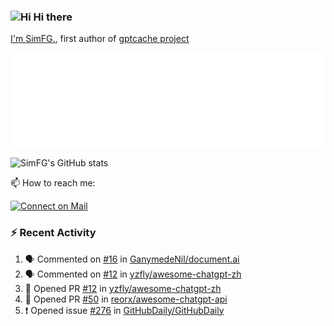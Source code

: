 ### <img src='https://qpluspicture.oss-cn-beijing.aliyuncs.com/6LjjQA/Hi.gif' alt='Hi' width="24"/> Hi there

[I'm SimFG.](https://simfg.github.io/), first author of [gptcache project](https://github.com/zilliztech/gptcache)

![Metrics 👋](/metrics.plugin.followup.user.svg)

![SimFG's GitHub stats](https://github-readme-stats.vercel.app/api?username=SimFG&show_icons=true&theme=radical&count_private=true)

📫 How to reach me:

[![Connect on Mail](https://img.shields.io/badge/Ask%20me-anything-1abc9c.svg)](mailto:1142838399@qq.com)

### :zap: Recent Activity

<!--START_SECTION:activity-->
1. 🗣 Commented on [#16](https://github.com/GanymedeNil/document.ai/issues/16) in [GanymedeNil/document.ai](https://github.com/GanymedeNil/document.ai)
2. 🗣 Commented on [#12](https://github.com/yzfly/awesome-chatgpt-zh/issues/12) in [yzfly/awesome-chatgpt-zh](https://github.com/yzfly/awesome-chatgpt-zh)
3. 💪 Opened PR [#12](https://github.com/yzfly/awesome-chatgpt-zh/pull/12) in [yzfly/awesome-chatgpt-zh](https://github.com/yzfly/awesome-chatgpt-zh)
4. 💪 Opened PR [#50](https://github.com/reorx/awesome-chatgpt-api/pull/50) in [reorx/awesome-chatgpt-api](https://github.com/reorx/awesome-chatgpt-api)
5. ❗️ Opened issue [#276](https://github.com/GitHubDaily/GitHubDaily/issues/276) in [GitHubDaily/GitHubDaily](https://github.com/GitHubDaily/GitHubDaily)
<!--END_SECTION:activity-->

